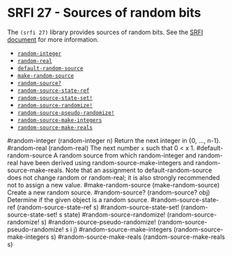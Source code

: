 # SRFI 27 - Sources of random bits

The `(srfi 27)` library provides sources of random bits. See the
[SRFI document](http://srfi.schemers.org/srfi-27/srfi-27.html) for
more information.

- [`random-integer`](#random-integer)
- [`random-real`](#random-real)
- [`default-random-source`](#default-random-source)
- [`make-random-source`](#make-random-source)
- [`random-source?`](#random-source)
- [`random-source-state-ref`](#random-source-state-ref)
- [`random-source-state-set!`](#random-source-state-set)
- [`random-source-randomize!`](#random-source-randomize)
- [`random-source-pseudo-randomize!`](#random-source-pseudo-randomize)
- [`random-source-make-integers`](#random-source-make-integers)
- [`random-source-make-reals`](#random-source-make-reals)

#random-integer
    (random-integer n)
Return the next integer in {0, ..., n-1}.
#random-real
    (random-real)
The next number `x` such that 0 < x 1.
#default-random-source
A random source from which random-integer and random-real have been derived using random-source-make-integers and random-source-make-reals. Note that an assignment to default-random-source does not change random or random-real; it is also strongly recommended not to assign a new value.
#make-random-source
    (make-random-source)
Create a new random source.
#random-source?
    (random-source? obj)
Determine if the given object is a random source.
#random-source-state-ref
    (random-source-state-ref s)
#random-source-state-set!
    (random-source-state-set! s state)
#random-source-randomize!
    (random-source-randomize! s)
#random-source-pseudo-randomize!
    (random-source-pseudo-randomize! s i j)
#random-source-make-integers
    (random-source-make-integers s)
#random-source-make-reals
    (random-source-make-reals s)

